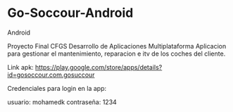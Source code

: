 # Go-Soccour-Android
Android




Proyecto Final CFGS Desarrollo de Aplicaciones Multiplataforma
Aplicacion para gestionar el mantenimiento, reparacion e itv de los coches del cliente.

Link apk: https://play.google.com/store/apps/details?id=gosoccour.com.gosuccour

Credenciales para login en la app:

usuario: mohamedk
contraseña: 1234
